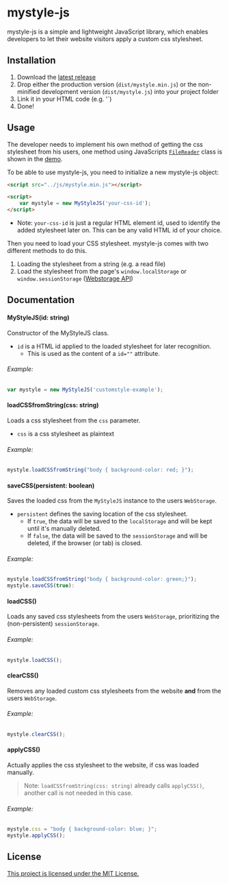 # mystyle-js

mystyle-js is a simple and lightweight JavaScript library, which enables developers to let their website visitors apply a custom css stylesheet.

## Installation

1. Download the [latest release](https://github.com/RicoBrase/mystyle-js/releases)
2. Drop either the production version (`dist/mystyle.min.js`) or the non-minified development version (`dist/mystyle.js`) into your project folder
3. Link it in your HTML code (e.g. '<script src="../js/mystyle.min.js"></script>`)
4. Done!

## Usage

The developer needs to implement his own method of getting the css stylesheet from his users, one method using JavaScripts [`FileReader`](https://developer.mozilla.org/en-US/docs/Web/API/FileReader) class is shown in the [demo](https://github.com/RicoBrase/mystyle-js/tree/master/demo).

To be able to use mystyle-js, you need to initialize a new mystyle-js object:

```html
<script src="../js/mystyle.min.js"></script>

<script>
    var mystyle = new MyStyleJS('your-css-id');
</script>
```

* Note: `your-css-id` is just a regular HTML element id, used to identify the added stylesheet later on. This can be any valid HTML id of your choice.

Then you need to load your CSS stylesheet. mystyle-js comes with two different methods to do this.

1. Loading the stylesheet from a string (e.g. a read file)
2. Load the stylesheet from the page's `window.localStorage` or `window.sessionStorage` ([Webstorage API](http://www.w3schools.com/html/html5_webstorage.asp))

## Documentation

#### MyStyleJS(id: string)
Constructor of the MyStyleJS class.

- `id` is a HTML id applied to the loaded stylesheet for later recognition.
    + This is used as the content of a `id=""` attribute.

###### Example:
```javascript
var mystyle = new MyStyleJS('customstyle-example');
```

#### loadCSSfromString(css: string)
Loads a css stylesheet from the `css` parameter.

- `css` is a css stylesheet as plaintext

###### Example:
```javascript
mystyle.loadCSSfromString("body { background-color: red; }");
```

#### saveCSS(persistent: boolean)
Saves the loaded css from the `MyStyleJS` instance to the users `WebStorage`.

- `persistent` defines the saving location of the css stylesheet.
    + If `true`, the data will be saved to the `localStorage` and will be kept until it's manually deleted.
    + If `false`, the data will be saved to the `sessionStorage` and will be deleted, if the browser (or tab) is closed.

###### Example:
```javascript
mystyle.loadCSSfromString("body { background-color: green;}");
mystyle.saveCSS(true):
```

#### loadCSS()
Loads any saved css stylesheets from the users `WebStorage`, prioritizing the (non-persistent) `sessionStorage`.

###### Example:
```javascript
mystyle.loadCSS();
```

#### clearCSS()
Removes any loaded custom css stylesheets from the website **and** from the users `WebStorage`.

###### Example:
```javascript
mystyle.clearCSS();
```

#### applyCSS()
Actually applies the css stylesheet to the website, if css was loaded manually.
> Note: `loadCSSfromString(css: string)` already calls `applyCSS()`, another call is not needed in this case.

###### Example:
```javascript
mystyle.css = "body { background-color: blue; }";
mystyle.applyCSS();
```

## License
[This project is licensed under the MIT License.](LICENSE.md)